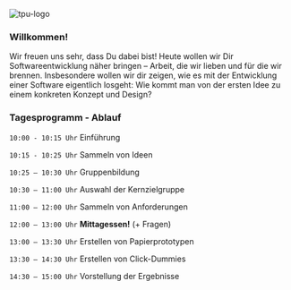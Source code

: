![tpu-logo](img/tpu_logo.png)

### Willkommen!

Wir freuen uns sehr, dass Du dabei bist! Heute wollen wir Dir Softwareentwicklung näher bringen – Arbeit, die wir lieben und für die wir brennen. Insbesondere wollen wir dir zeigen, wie es mit der Entwicklung einer Software eigentlich losgeht: Wie kommt man von der ersten Idee zu einem konkreten Konzept und Design?

### Tagesprogramm - Ablauf

`10:00 - 10:15 Uhr` Einführung

`10:15 - 10:25 Uhr` Sammeln von Ideen

`10:25 – 10:30 Uhr` Gruppenbildung

`10:30 – 11:00 Uhr` Auswahl der Kernzielgruppe

`11:00 – 12:00 Uhr` Sammeln von Anforderungen

`12:00 – 13:00 Uhr` **Mittagessen!** (+ Fragen)

`13:00 – 13:30 Uhr` Erstellen von Papierprototypen

`13:30 – 14:30 Uhr` Erstellen von Click-Dummies

`14:30 – 15:00 Uhr` Vorstellung der Ergebnisse
